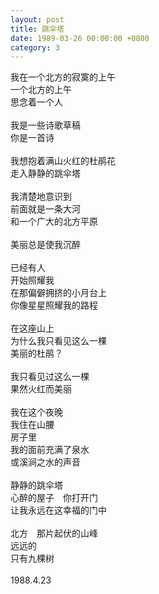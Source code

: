```yaml
---
layout: post
title: 跳伞塔
date: 1989-03-26 00:00:00 +0800
category: 3
---
```


我在一个北方的寂寞的上午<br>
一个北方的上午<br>
思念着一个人<br>
<br>
我是一些诗歌草稿<br>
你是一首诗<br>
<br>
我想抱着满山火红的杜鹃花<br>
走入静静的跳伞塔<br>
<br>
我清楚地意识到<br>
前面就是一条大河<br>
和一个广大的北方平原<br>
<br>
美丽总是使我沉醉<br>
<br>
已经有人<br>
开始照耀我<br>
在那偏僻拥挤的小月台上<br>
你像星星照耀我的路程<br>
<br>
在这座山上<br>
为什么我只看见这么一棵<br>
美丽的杜鹃？<br>
<br>
我只看见过这么一棵<br>
果然火红而美丽<br>
<br>
我在这个夜晚<br>
我住在山腰<br>
房子里<br>
我的面前充满了泉水<br>
或溪涧之水的声音<br>
<br>
静静的跳伞塔<br>
心醉的屋子　你打开门<br>
让我永远在这幸福的门中<br>
<br>
北方　那片起伏的山峰<br>
远远的<br>
只有九棵树<br>
<br>
1988.4.23